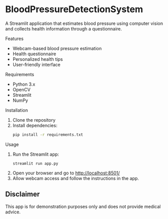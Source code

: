 # BloodPressureDetectionSystem


A Streamlit application that estimates blood pressure using computer vision and collects health information through a questionnaire.

Features

- Webcam-based blood pressure estimation
- Health questionnaire
- Personalized health tips
- User-friendly interface

Requirements

- Python 3.x
- OpenCV
- Streamlit
- NumPy

Installation

1. Clone the repository
2. Install dependencies:
   ```bash
   pip install -r requirements.txt
   ```

 Usage

1. Run the Streamlit app:
   ```
   streamlit run app.py
   ```
2. Open your browser and go to [http://localhost:8501/](http://localhost:8501/)
3. Allow webcam access and follow the instructions in the app.

## Disclaimer

This app is for demonstration purposes only and does not provide medical advice.
